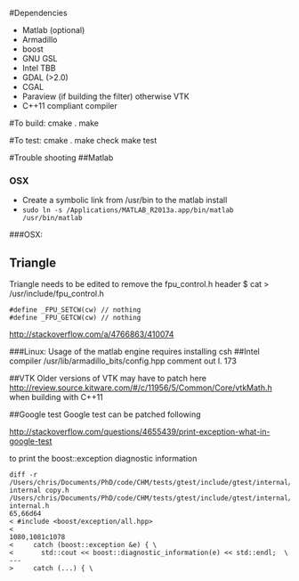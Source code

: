 #Dependencies
* Matlab (optional)
* Armadillo
* boost
* GNU GSL
* Intel TBB
* GDAL (>2.0)
* CGAL
* Paraview (if building the filter) otherwise VTK
* C++11 compliant compiler

#To build:
    cmake .
    make

#To test:
    cmake .
    make check
    make test

#Trouble shooting
##Matlab
### OSX 
* Create a symbolic link from /usr/bin to the matlab install
* ```sudo ln -s /Applications/MATLAB_R2013a.app/bin/matlab /usr/bin/matlab```

###OSX:
## Triangle
Triangle needs to be edited to remove the fpu_control.h header
    $ cat > /usr/include/fpu_control.h

    #define _FPU_SETCW(cw) // nothing
    #define _FPU_GETCW(cw) // nothing
http://stackoverflow.com/a/4766863/410074

###Linux:
Usage of the matlab engine requires installing csh
##Intel compiler
    /usr/lib/armadillo_bits/config.hpp
comment out l. 173

##VTK
Older versions of VTK may have to patch here
http://review.source.kitware.com/#/c/11956/5/Common/Core/vtkMath.h
when building with C++11 

##Google test
Google test can be patched following

http://stackoverflow.com/questions/4655439/print-exception-what-in-google-test

to print the boost::exception diagnostic information

    diff -r /Users/chris/Documents/PhD/code/CHM/tests/gtest/include/gtest/internal/gtest-internal copy.h /Users/chris/Documents/PhD/code/CHM/tests/gtest/include/gtest/internal/gtest-internal.h
    65,66d64
    < #include <boost/exception/all.hpp>
    < 
    1080,1081c1078
    <     catch (boost::exception &e) { \
    <       std::cout << boost::diagnostic_information(e) << std::endl;  \
    ---
    >     catch (...) { \
